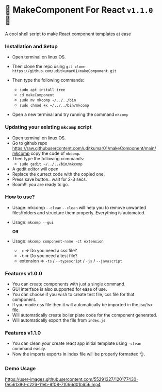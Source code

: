 # 🌟 MakeComponent For React `v1.1.0` 🌟

A cool shell script to make React component templates at ease

### Installation and Setup

-   Open terminal on linux OS.
-   Then clone the repo using `git clone https://github.com/uditkumar01/makeComponent.git`
-   Then type the following commands:

    -   `sudo apt install tree`
    -   `cd makeComponent`
    -   `sudo mv mkcomp ~/../../bin`
    -   `sudo chmod +x ~/../../bin/mkcomp`

-   Open a new terminal and try running the command `mkcomp`

### Updating your existing `mkcomp` script

-   Open terminal on linux OS.
-   Go to github repo https://raw.githubusercontent.com/uditkumar01/makeComponent/main/mkcomp copy the code of `mkcomp`.
-   Then type the following commands:
    -   `sudo gedit ~/../../bin/mkcomp`
-   A gedit editor will open
-   Replace the currect code with the copied one.
-   Press save button.. wait for 2-3 secs.
-   Boom!!! you are ready to go.

### How to use?

-   Usage: mkcomp `--clean`
    `--clean` will help you to remove unwanted files/folders and structure them properly. Everything is automated.

-   Usage: `mkcomp --gui`

    **OR**

-   Usage: `mkcomp component-name -ct extension`

    -   `-c` => Do you need a css file?
    -   `-t` => Do you need a test file?
    -   extension => `-ts` / `--typescript` / `-js` / `--javascript`

### Features v1.0.0

-   You can create components with just a single command.
-   GUI interface is also supported for ease of use.
-   You can choose if you wish to create test file, css file for that component.
-   If you made css file then it will automatically be imported in the jsx/tsx file.
-   Will automatically create boiler plate code for the component generated.
-   Will automatically export the file from `index.js`

### Features v1.1.0

-   You can clean your create react app initial template using `-clean` command easily.
-   Now the imports exports in index file will be properly formatted 👌.

### Demo Usage

https://user-images.githubusercontent.com/55291327/120177430-0e561380-c226-11eb-8f08-71066d01b656.mp4
